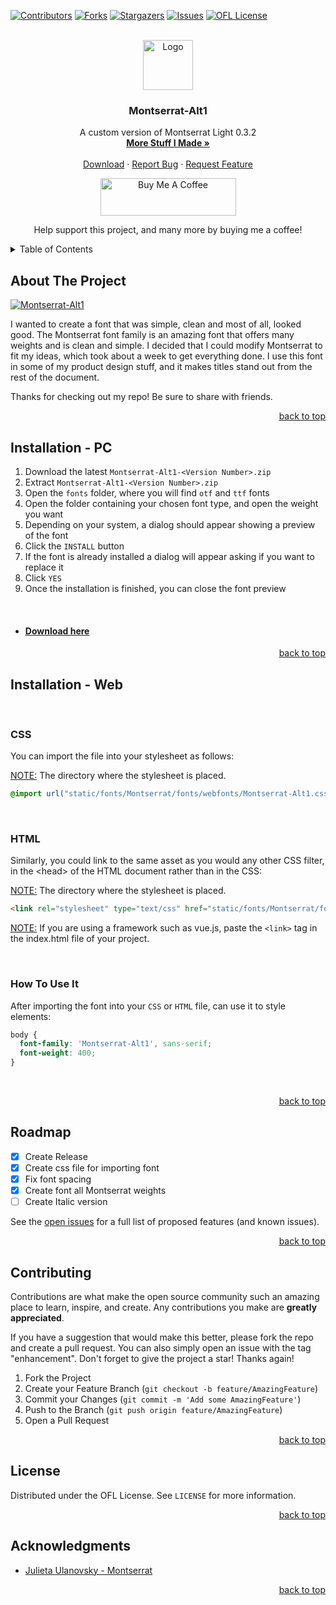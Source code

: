 <div id="top"></div>


[![Contributors][contributors-shield]][contributors-url]
[![Forks][forks-shield]][forks-url]
[![Stargazers][stars-shield]][stars-url]
[![Issues][issues-shield]][issues-url]
[![OFL License][license-shield]][license-url]

<!-- PROJECT LOGO -->
<br />
<div align="center">
  <a href="https://github.com/Differentunic">
    <img src="https://avatars.githubusercontent.com/u/66045103?v=4" alt="Logo" width="80" height="80">
  </a>

  <h3 align="center">Montserrat-Alt1</h3>

  <p align="center">
    A custom version of Montserrat Light 0.3.2
    <br />
    <a href="https://github.com/Differentunic?tab=repositories"><strong>More Stuff I Made »</strong></a>
    <br />
    <br />
    <a href="https://github.com/Differentunic/Montserrat-Alt1/releases/latest">Download</a>
    ·
    <a href="https://github.com/Differentunic/Montserrat-Alt1/issues">Report Bug</a>
    ·
    <a href="https://github.com/Differentunic/Montserrat-Alt1/issues">Request Feature</a>
  </p>
  <a href="https://www.buymeacoffee.com/Differentunic" target="_blank"><img src="https://cdn.buymeacoffee.com/buttons/v2/default-yellow.png" alt="Buy Me A Coffee" style="height: 60px !important;width: 217px !important;" ></a>
  
  <a>Help support this project, and many more by buying me a coffee!</a>
  
</div>



<!-- TABLE OF CONTENTS -->
<details>
  <summary>Table of Contents</summary>
  <ol>
    <li><a href="#about-the-project">About The Project</a></li>
    <li><a href="#installation---pc">Installation - PC</a></li>
    <li><a href="#installation---web">Installation - Web</a></li>
    <li><a href="#roadmap">Roadmap</a></li>
    <li><a href="#contributing">Contributing</a></li>
    <li><a href="#license">License</a></li>
    <li><a href="#acknowledgments">Acknowledgments</a></li>
  </ol>
</details>



<!-- ABOUT THE PROJECT -->
## About The Project

[![Montserrat-Alt1][product-screenshot]](https://user-images.githubusercontent.com/66045103/190619819-6aed41f6-58e7-420a-97d2-ed3eb6d27a01.png)

I wanted to create a font that was simple, clean and most of all, looked good. The Montserrat font family is an amazing font that offers many weights and is clean and simple. I decided that I could modify Montserrat to fit my ideas, which took about a week to get everything done. I use this font in some of my product design stuff, and it makes titles stand out from the rest of the document.

Thanks for checking out my repo! Be sure to share with friends.

<p align="right"><a href="#top">back to top</a></p>


<!-- Installation For PC -->
## Installation - PC

1. Download the latest `Montserrat-Alt1-<Version Number>.zip`
2. Extract `Montserrat-Alt1-<Version Number>.zip`
3. Open the `fonts` folder, where you will find `otf` and `ttf` fonts
4. Open the folder containing your chosen font type, and open the weight you want
5. Depending on your system, a dialog should appear showing a preview of the font
6. Click the `INSTALL` button
7. If the font is already installed a dialog will appear asking if you want to replace it
8. Click `YES`  
9. Once the installation is finished, you can close the font preview

<br />

* #### [Download here](https://github.com/Differentunic/Montserrat-Alt1/releases/latest) 

<p align="right"><a href="#top">back to top</a></p>


<!-- Installation For Web -->
## Installation - Web

<br />

### CSS
You can import the file into your stylesheet as follows:

<ins>NOTE:</ins> The directory where the stylesheet is placed.
```css
@import url("static/fonts/Montserrat/fonts/webfonts/Montserrat-Alt1.css");
```

<br />

### HTML
Similarly, you could link to the same asset as you would any other CSS filter, in the \<head> of the HTML document rather than in the CSS:

<ins>NOTE:</ins> The directory where the stylesheet is placed.
```html
<link rel="stylesheet" type="text/css" href="static/fonts/Montserrat/fonts/webfonts/Montserrat-Alt1.css">
```

<ins>NOTE:</ins> If you are using a framework such as vue.js, paste the `<link>` tag in the index.html file of your project.

<br />

### How To Use It

After importing the font into your `CSS` or `HTML` file, can use it to style elements:
```css
body {
  font-family: 'Montserrat-Alt1', sans-serif;
  font-weight: 400;
}
``` 

<br />




<p align="right"><a href="#top">back to top</a></p>



<!-- ROADMAP -->
## Roadmap

- [x] Create Release
- [x] Create css file for importing font
- [x] Fix font spacing
- [x] Create font all Montserrat weights
- [ ] Create Italic version

See the [open issues](https://github.com/Differentunic/Montserrat-Alt/issues) for a full list of proposed features (and known issues).

<p align="right"><a href="#top">back to top</a></p>



<!-- CONTRIBUTING -->
## Contributing

Contributions are what make the open source community such an amazing place to learn, inspire, and create. Any contributions you make are **greatly appreciated**.

If you have a suggestion that would make this better, please fork the repo and create a pull request. You can also simply open an issue with the tag "enhancement".
Don't forget to give the project a star! Thanks again!

1. Fork the Project
2. Create your Feature Branch (`git checkout -b feature/AmazingFeature`)
3. Commit your Changes (`git commit -m 'Add some AmazingFeature'`)
4. Push to the Branch (`git push origin feature/AmazingFeature`)
5. Open a Pull Request

<p align="right"><a href="#top">back to top</a></p>



<!-- LICENSE -->
## License

Distributed under the OFL License. See `LICENSE` for more information.

<p align="right"><a href="#top">back to top</a></p>



<!-- ACKNOWLEDGMENTS -->
## Acknowledgments

* [Julieta Ulanovsky - Montserrat](https://github.com/JulietaUla/Montserrat)

<p align="right"><a href="#top">back to top</a></p>



<!-- MARKDOWN LINKS & IMAGES -->
<!-- https://www.markdownguide.org/basic-syntax/#reference-style-links -->
[contributors-shield]: https://img.shields.io/github/contributors/Differentunic/Montserrat-Alt1.svg?style=for-the-badge
[contributors-url]: https://github.com/Differentunic/Montserrat-Alt1/graphs/contributors
[forks-shield]: https://img.shields.io/github/forks/Differentunic/Montserrat-Alt1.svg?style=for-the-badge
[forks-url]: https://github.com/Differentunic/Montserrat-Alt1/network/members
[stars-shield]: https://img.shields.io/github/stars/Differentunic/Montserrat-Alt1.svg?style=for-the-badge
[stars-url]: https://github.com/Differentunic/Montserrat-Alt1/stargazers
[issues-shield]: https://img.shields.io/github/issues/Differentunic/Montserrat-Alt1.svg?style=for-the-badge
[issues-url]: https://github.com/Differentunic/Montserrat-Alt1/issues
[license-shield]: https://img.shields.io/github/license/Differentunic/Montserrat-Alt1.svg?style=for-the-badge
[license-url]: https://github.com/Differentunic/Montserrat-Alt1/blob/main/LICENCE
[product-screenshot]: https://user-images.githubusercontent.com/66045103/190619819-6aed41f6-58e7-420a-97d2-ed3eb6d27a01.png
